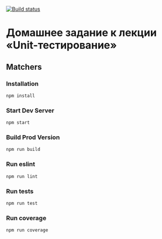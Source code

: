 [![Build status](https://ci.appveyor.com/api/projects/status/2eejp0sqmqwyls1q/branch/master?svg=true)](https://ci.appveyor.com/project/homutovan/ajs-1-4-2-unit-test-matchers/branch/master)

# Домашнее задание к лекции «Unit-тестирование»

## Matchers

### Installation

```
npm install
```

### Start Dev Server

```
npm start
```

### Build Prod Version

```
npm run build
```

### Run eslint

```
npm run lint
```

### Run tests

```
npm run test
```

### Run coverage

```
npm run coverage
```
